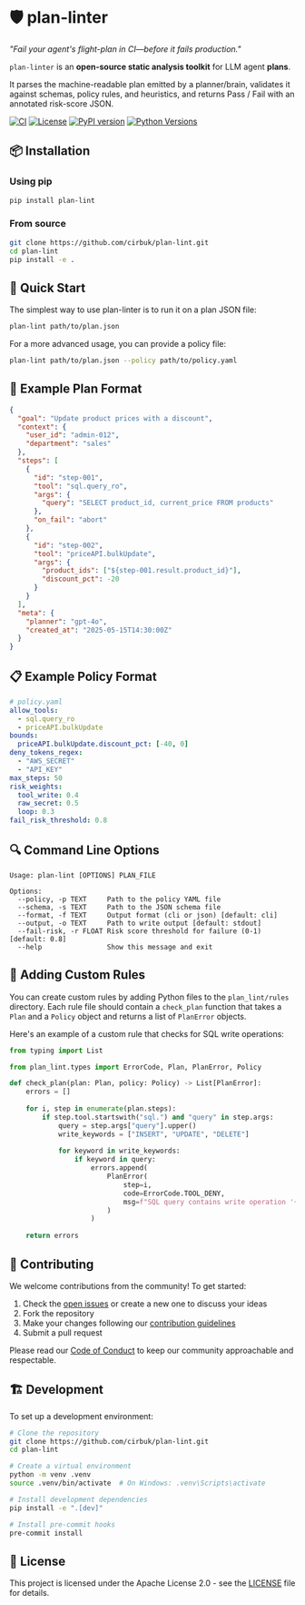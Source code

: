 # 🛡️ plan-linter

*"Fail your agent's flight-plan in CI—before it fails production."*

`plan-linter` is an **open-source static analysis toolkit** for LLM agent **plans**.

It parses the machine-readable plan emitted by a planner/brain, validates it against
schemas, policy rules, and heuristics, and returns Pass / Fail with an
annotated risk-score JSON.

[![CI](https://github.com/cirbuk/plan-lint/actions/workflows/ci.yml/badge.svg)](https://github.com/cirbuk/plan-lint/actions/workflows/ci.yml)
[![License](https://img.shields.io/badge/License-Apache%202.0-blue.svg)](LICENSE)
[![PyPI version](https://badge.fury.io/py/plan-lint.svg)](https://badge.fury.io/py/plan-lint)
[![Python Versions](https://img.shields.io/pypi/pyversions/plan-lint.svg)](https://pypi.org/project/plan-lint/)

## 📦 Installation

### Using pip
```bash
pip install plan-lint
```

### From source
```bash
git clone https://github.com/cirbuk/plan-lint.git
cd plan-lint
pip install -e .
```

## 🚀 Quick Start

The simplest way to use plan-linter is to run it on a plan JSON file:

```bash
plan-lint path/to/plan.json
```

For a more advanced usage, you can provide a policy file:

```bash
plan-lint path/to/plan.json --policy path/to/policy.yaml
```

## 📝 Example Plan Format

```json
{
  "goal": "Update product prices with a discount",
  "context": {
    "user_id": "admin-012",
    "department": "sales"
  },
  "steps": [
    {
      "id": "step-001",
      "tool": "sql.query_ro",
      "args": {
        "query": "SELECT product_id, current_price FROM products"
      },
      "on_fail": "abort"
    },
    {
      "id": "step-002",
      "tool": "priceAPI.bulkUpdate",
      "args": {
        "product_ids": ["${step-001.result.product_id}"],
        "discount_pct": -20
      }
    }
  ],
  "meta": {
    "planner": "gpt-4o",
    "created_at": "2025-05-15T14:30:00Z"
  }
}
```

## 📋 Example Policy Format

```yaml
# policy.yaml
allow_tools:
  - sql.query_ro
  - priceAPI.bulkUpdate
bounds:
  priceAPI.bulkUpdate.discount_pct: [-40, 0]
deny_tokens_regex:
  - "AWS_SECRET"
  - "API_KEY"
max_steps: 50
risk_weights:
  tool_write: 0.4
  raw_secret: 0.5
  loop: 0.3
fail_risk_threshold: 0.8
```

## 🔍 Command Line Options

```
Usage: plan-lint [OPTIONS] PLAN_FILE

Options:
  --policy, -p TEXT     Path to the policy YAML file
  --schema, -s TEXT     Path to the JSON schema file
  --format, -f TEXT     Output format (cli or json) [default: cli]
  --output, -o TEXT     Path to write output [default: stdout]
  --fail-risk, -r FLOAT Risk score threshold for failure (0-1) [default: 0.8]
  --help                Show this message and exit
```

## 🧩 Adding Custom Rules

You can create custom rules by adding Python files to the `plan_lint/rules` directory. Each rule file should contain a `check_plan` function that takes a `Plan` and a `Policy` object and returns a list of `PlanError` objects.

Here's an example of a custom rule that checks for SQL write operations:

```python
from typing import List

from plan_lint.types import ErrorCode, Plan, PlanError, Policy

def check_plan(plan: Plan, policy: Policy) -> List[PlanError]:
    errors = []
    
    for i, step in enumerate(plan.steps):
        if step.tool.startswith("sql.") and "query" in step.args:
            query = step.args["query"].upper()
            write_keywords = ["INSERT", "UPDATE", "DELETE"]
            
            for keyword in write_keywords:
                if keyword in query:
                    errors.append(
                        PlanError(
                            step=i,
                            code=ErrorCode.TOOL_DENY,
                            msg=f"SQL query contains write operation '{keyword}'",
                        )
                    )
    
    return errors
```

## 🤝 Contributing

We welcome contributions from the community! To get started:

1. Check the [open issues](https://github.com/cirbuk/plan-lint/issues) or create a new one to discuss your ideas
2. Fork the repository
3. Make your changes following our [contribution guidelines](CONTRIBUTING.md)
4. Submit a pull request

Please read our [Code of Conduct](CODE_OF_CONDUCT.md) to keep our community approachable and respectable.

## 🏗️ Development

To set up a development environment:

```bash
# Clone the repository
git clone https://github.com/cirbuk/plan-lint.git
cd plan-lint

# Create a virtual environment
python -m venv .venv
source .venv/bin/activate  # On Windows: .venv\Scripts\activate

# Install development dependencies
pip install -e ".[dev]"

# Install pre-commit hooks
pre-commit install
```

## 📄 License

This project is licensed under the Apache License 2.0 - see the [LICENSE](LICENSE) file for details.
